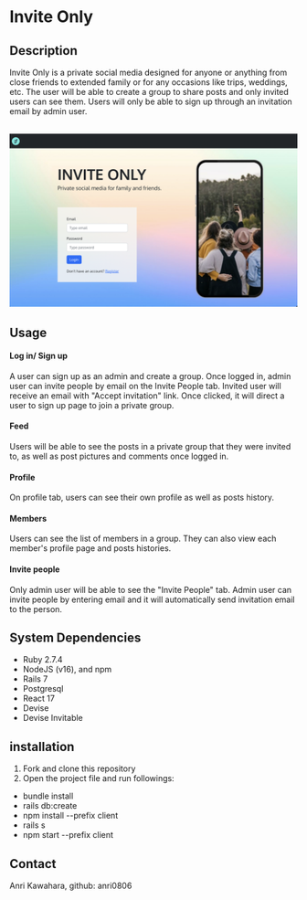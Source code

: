 # Invite Only

## Description

Invite Only is a private social media designed for anyone or anything from close friends to extended family or for any occasions like trips, weddings, etc. The user will be able to create a group to share posts and only invited users can see them. Users will only be able to sign up through an invitation email by admin user. 
<br />
<br />

<img src="/client/src/Images/invite-only.png" alt="Alt text" title="invite-only">


## Usage

####  Log in/ Sign up
A user can sign up as an admin and create a group.  Once logged in, admin user can invite people by email on the Invite People tab.  Invited user will receive an email with "Accept invitation" link.  Once clicked, it will direct a user to sign up page to join a private group.

#### Feed 

Users will be able to see the posts in a private group that they were invited to, as well as post pictures and comments once logged in.

#### Profile 

On profile tab, users can see their own profile as well as posts history.

#### Members
Users can see the list of members in a group. They can also view each member's profile page and posts histories.

#### Invite people
Only admin user will be able to see the "Invite People" tab.  Admin user can invite people by entering email and it will automatically send invitation email to the person.


## System Dependencies

- Ruby 2.7.4
- NodeJS (v16), and npm
- Rails 7
- Postgresql
- React 17
- Devise
- Devise Invitable


## installation

1. Fork and clone this repository
2. Open the project file and run followings:

- bundle install
- rails db:create
- npm install --prefix client
- rails s
- npm start --prefix client


## Contact
Anri Kawahara, github: anri0806
